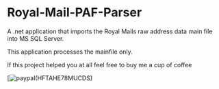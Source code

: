 # Royal-Mail-PAF-Parser
A .net application that imports the Royal Mails raw address data main file into MS SQL Server.

This application processes the mainfile only.

If this project helped you at all feel free to buy me a cup of coffee 

[![paypal](https://www.paypalobjects.com/en_US/i/btn/btn_donateCC_LG.gif)(HFTAHE78MUCDS)
